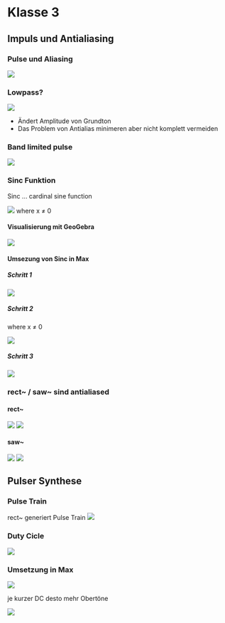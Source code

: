 # Klasse 3

## Impuls und Antialiasing

### Pulse und Aliasing

![](k3/img/aliasing.png)

### Lowpass?

![](k3/img/lowpass.png)

- Ändert Amplitude von Grundton
- Das Problem von Antialias minimeren aber nicht komplett vermeiden

### Band limited pulse

![](k3/img/bandlimited.png)

### Sinc Funktion

Sinc ... cardinal sine function

![](k3/img/sinc_eq.png)
where x ≠ 0


#### Visualisierung mit GeoGebra

![](k3/img/sinc_geo.png)

#### Umsezung von Sinc in Max
##### Schritt 1
![](k3/img/sinc.png)

##### Schritt 2
where x ≠ 0

![](k3/img/step2.png)

##### Schritt 3
![](k3/img/listening.png)


### rect~ / saw~ sind antialiased

#### rect~
![](k3/img/rect.png)
![](k3/img/anti_rect.png)

#### saw~
![](k3/img/saw.png)
![](k3/img/anti_saw.png)

## Pulser Synthese

### Pulse Train

rect~ generiert Pulse Train
![](k3/img/rect.png)

### Duty Cicle

![](k3/img/pulse_dc.png)


### Umsetzung in Max

![](k3/img/dc.png)

je kurzer DC desto mehr Obertöne

![](k3/img/result.png)








